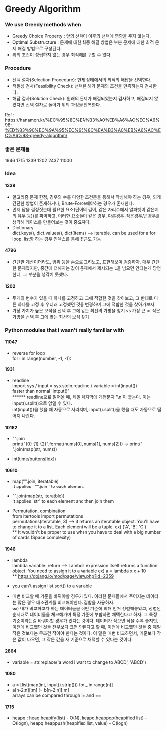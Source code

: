 # Greedy Algorithm
### We use Greedy methods when
- Greedy Choice Property : 앞의 선택이 이후의 선택에 영향을 주지 않는다.
- Optimal Substructure : 문제에 대한 최종 해결 방법은 부분 문제에 대한 최적 문제 해결 방법으로 구성된다.
- 위의 조건이 성립하지 않는 경우 최적해를 구할 수 없다.
### Procedure
- 선택 절차(Selection Procedure): 현재 상태에서의 최적의 해답을 선택한다.
- 적절성 검사(Feasibility Check): 선택된 해가 문제의 조건을 만족하는지 검사한다.
- 해답 검사(Solution Check): 원래의 문제가 해결되었는지 검사하고, 해결되지 않았다면 선택 절차로 돌아가 위의 과정을 반복한다.

Ref : https://hanamon.kr/%EC%95%8C%EA%B3%A0%EB%A6%AC%EC%A6%98-%ED%83%90%EC%9A%95%EC%95%8C%EA%B3%A0%EB%A6%AC%EC%A6%98-greedy-algorithm/

### 좋은 문제들
1946  1715  1339  1202  2437 11000

### Idea

#### 1339
- 알고리즘 문제 한정, 경우의 수를 다양한 조건문을 통해서 작성해야 하는 경우, 되게 간단한 방법이 존재하거나, Brute-Force해야하는 경우가 존재한다.
- 먼저 답을 결정짓는데 필요한 요소(단어의 길이, 같은 자리수에서 알파벳이 같은지의 유무 등))를 파악하고, 이러한 요소들이 같은 경우, 다른경우-작은경우/큰경우를 생각해 케이스를 만들어보는 것이 중요하다.  
- Dictionary  
dict.keys(), dict.values(), dict(items) --> iterable. can be used for a for loop. list화 하는 경우 인덱스를 통해 접근도 가능

#### 4796
- 간단한 계산이더라도, 범위 등을 손으로 그려보고, 표현해보며 검증하자. 매우 간단한 문제였지만, 중간에 더해지는 값이 문제에서 제시되는 L을 넘으면 안되는게 당연한데, 그 부분을 생각치 못했다.

#### 1202
- 두개의 변수가 있을 때 하나를 고정하고, 그에 적합한 것을 찾아보고, 그 반대로 다른 하나를 고정 후 우너래 고정했던 것을 변경하며 그에 적합한 것을 찾아가보자  
- 가장 가치가 높은 보석을 선택 후 그에 맞는 최선의 가방을 찾기 vs 가장 큰 or 작은 가방을 선택 후 그에 맞는 최선의 보석 찾기


### Python modules that i wasn't really familiar with

#### 11047
- reverse for loop  
for i in range(number, -1, -1):

#### 1931
- readline  
import sys / input = sys.stdin.readline / variable = int(input())  
faster than normal 'intput()'  
****** readline으로 읽어올 때, 제일 마지막에 개행문자 '\n'이 붙는다. 이는 input().split()으로 없앨 수 있다.  
int(input())을 했을 때 자동으로 사라지며, input().split()을 했을 때도 자동으로 떨어져 나간다.

#### 10162
- "".join  
print("{0} {1} {2}".format(nums[0], nums[1], nums[2])) -> print(" ".join(map(str, nums))  

- int(time/buttons[idx])

#### 10610
- map("".join, iteratable)  
It applies ' "".join ' to each element

- "".join(map(str, iteratble))  
It applies 'str' to each element and then join them

- Permutation, combination  
from itertools import permutations  
permutations(iteratable, 3) --> it returns an iteratable object. You'll have to change it to a list. Each element will be a tuple. ex) ('A', 'B', 'C')  
** It wouldn't be proper to use when you have to deal with a big number of cards (Space complexity)

#### 1946
- lambda  
lambda variable: return --> Lambda expression itself returns a function object. You need to assign it to a variable 
ex) a = lambda x:x + 10  
** https://dojang.io/mod/page/view.php?id=2359

- you can't assign list.sort() to a variable  

- 매번 비교할 때 기준을 바꿔야할 경우가 있다. 이러한 문제들에서 주어지는 데이터는 많은 경우 대소관계를 비교해야한다. 집합을 사용하자.  
ex) 내가 비교하고자 하는 데이터들을 어떤 기준에 의해 먼저 정렬해놓았고, 정렬된 순서대로 데이터들을 체크해가며 특정 기준에 부합하면 채택한다고 하자. 그 특정 기준이라는걸 바꿔야할 경우가 있다는 것이다. 데이터가 작으면 작을 수록 좋지만, 이전에 비교했던 것들 전부보다 크면 안된다고 할 때, 이전에 비교했던 것들 중 제일 작은 것보다는 무조건 작아야 한다는 것이다. 이 말은 매번 비교하면서, 기준보다 작은 값이 나오면, 그 작은 값을 새 기준으로 채택할 수 있다는 것이다.

#### 2864
- variable = str.replace('a word i want to change to ABCD', 'ABCD')

#### 1080
- a = [list(map(int, input().strip())) for _ in range(n)]  
- a[n-2:n][:m] != b[n-2:n][:m]  
arrays can be compared through != and ==

#### 1715
- heapq : heaq.heapify(list) - O(N), heapq.heappop(heapified list) - O(logn), heapq.heappush(heapified list, value) - O(logn)